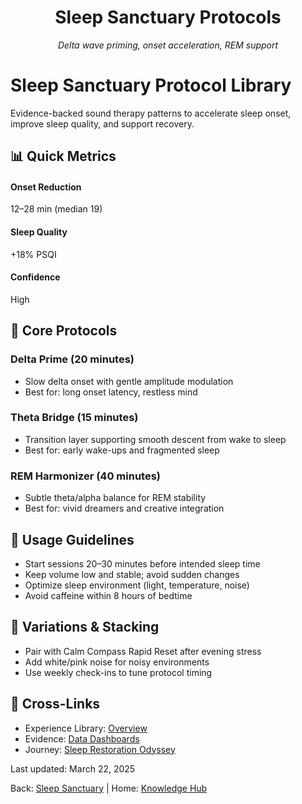 <div style="text-align:center">
  <h1>Sleep Sanctuary Protocols</h1>
  <p><em>Delta wave priming, onset acceleration, REM support</em></p>
</div>

# Sleep Sanctuary Protocol Library

Evidence-backed sound therapy patterns to accelerate sleep onset, improve sleep quality, and support recovery.

## 📊 Quick Metrics

<div className="metrics-grid">
  <div className="metric-card">
    <h4>Onset Reduction</h4>
    <div className="metric">12–28 min (median 19)</div>
  </div>
  <div className="metric-card">
    <h4>Sleep Quality</h4>
    <div className="metric">+18% PSQI</div>
  </div>
  <div className="metric-card">
    <h4>Confidence</h4>
    <div className="metric">High</div>
  </div>
</div>

## 🧪 Core Protocols

### Delta Prime (20 minutes)
- Slow delta onset with gentle amplitude modulation
- Best for: long onset latency, restless mind

### Theta Bridge (15 minutes)
- Transition layer supporting smooth descent from wake to sleep
- Best for: early wake-ups and fragmented sleep

### REM Harmonizer (40 minutes)
- Subtle theta/alpha balance for REM stability
- Best for: vivid dreamers and creative integration

## 🧭 Usage Guidelines

- Start sessions 20–30 minutes before intended sleep time
- Keep volume low and stable; avoid sudden changes
- Optimize sleep environment (light, temperature, noise)
- Avoid caffeine within 8 hours of bedtime

## 🔄 Variations & Stacking

- Pair with Calm Compass Rapid Reset after evening stress
- Add white/pink noise for noisy environments
- Use weekly check-ins to tune protocol timing

## 🔗 Cross-Links

- Experience Library: <a href="../../index.md">Overview</a>
- Evidence: <a href="../../../research-observatory/data-dashboards/index.md">Data Dashboards</a>
- Journey: <a href="../../../transformation-journeys/journey-maps/sleep-restoration-odyssey/index.md">Sleep Restoration Odyssey</a>

<div className="page-footer">
  <p>Last updated: March 22, 2025</p>
  <p>Back: <a href="../index.md">Sleep Sanctuary</a> | Home: <a href="../../../index.md">Knowledge Hub</a></p>
</div>